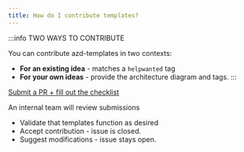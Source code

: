 ```yaml
---
title: How do I contribute templates?
---
```


:::info TWO WAYS TO CONTRIBUTE

You can contribute azd-templates in two contexts:
 * **For an existing idea** - matches a `helpwanted` tag
 * **For your own ideas** - provide the architecture diagram and tags.
:::

[Submit a PR + fill out the checklist](https://microsoftlearning.github.io/trainer-demo-deploy/docs/contribute)

An internal team will review submissions
 - Validate that templates function as desired
 - Accept contribution - issue is closed.
 - Suggest modifications - issue stays open.

